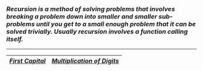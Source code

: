 ### _Recursion is a method of solving problems that involves breaking a problem down into smaller and smaller sub-problems until you get to a small enough problem that it can be solved trivially. Usually recursion involves a function calling itself._
---
| [_First Capital_](Solution/First_Capital.py) | [_Multiplication of Digits_](Solution/Multiplication_Digits.py) | 
|:---|:---|
